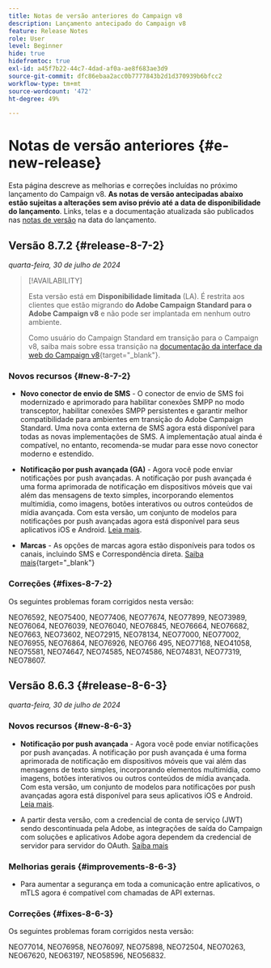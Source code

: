 ```yaml
---
title: Notas de versão anteriores do Campaign v8
description: Lançamento antecipado do Campaign v8
feature: Release Notes
role: User
level: Beginner
hide: true
hidefromtoc: true
exl-id: a45f7b22-44c7-4dad-af0a-ae8f683ae3d9
source-git-commit: dfc86ebaa2acc0b7777843b2d1d370939b6bfcc2
workflow-type: tm+mt
source-wordcount: '472'
ht-degree: 49%

---
```


# Notas de versão anteriores {#e-new-release}

Esta página descreve as melhorias e correções incluídas no próximo lançamento do Campaign v8. **As notas de versão antecipadas abaixo estão sujeitas a alterações sem aviso prévio até a data de disponibilidade do lançamento**. Links, telas e a documentação atualizada são publicados nas [notas de versão](release-notes.md) na data do lançamento.

## Versão 8.7.2 {#release-8-7-2}

_quarta-feira, 30 de julho de 2024_


>[!AVAILABILITY]
>
>Esta versão está em **Disponibilidade limitada** (LA). É restrita aos clientes que estão migrando **do Adobe Campaign Standard para o Adobe Campaign v8** e não pode ser implantada em nenhum outro ambiente.
>
>Como usuário do Campaign Standard em transição para o Campaign v8, saiba mais sobre essa transição na [documentação da interface da web do Campaign v8](https://experienceleague.adobe.com/pt-br/docs/campaign-web/v8/release-notes/acs-migration){target="_blank"}.

### Novos recursos {#new-8-7-2}

* **Novo conector de envio de SMS** - O conector de envio de SMS foi modernizado e aprimorado para habilitar conexões SMPP no modo transceptor, habilitar conexões SMPP persistentes e garantir melhor compatibilidade para ambientes em transição do Adobe Campaign Standard. Uma nova conta externa de SMS agora está disponível para todas as novas implementações de SMS. A implementação atual ainda é compatível, no entanto, recomenda-se mudar para esse novo conector moderno e estendido.

* **Notificação por push avançada (GA)** - Agora você pode enviar notificações por push avançadas. A notificação por push avançada é uma forma aprimorada de notificação em dispositivos móveis que vai além das mensagens de texto simples, incorporando elementos multimídia, como imagens, botões interativos ou outros conteúdos de mídia avançada. Com esta versão, um conjunto de modelos para notificações por push avançadas agora está disponível para seus aplicativos iOS e Android. [Leia mais](../send/rich-push.md).

* **Marcas** - As opções de marcas agora estão disponíveis para todos os canais, incluindo SMS e Correspondência direta. [Saiba mais](https://experienceleague.adobe.com/docs/experience-cloud/campaign/branding/branding-gs.html?lang=pt-BR){target="_blank"}


### Correções {#fixes-8-7-2}

Os seguintes problemas foram corrigidos nesta versão:

NEO76592, NEO75400, NEO77406, NEO77674, NEO77899, NEO73989, NEO76064, NEO76039, NEO76040, NEO76845, NEO76664, NEO76682, NEO7663, NEO73602, NEO72915, NEO78134, NEO77000, NEO77002, NEO76955, NEO76864, NEO76926, NEO766 495, NEO77168, NEO41058, NEO75581, NEO74647, NEO74585, NEO74586, NEO74831, NEO77319, NEO78607.

## Versão 8.6.3 {#release-8-6-3}

_quarta-feira, 30 de julho de 2024_


### Novos recursos {#new-8-6-3}

* **Notificação por push avançada** - Agora você pode enviar notificações por push avançadas. A notificação por push avançada é uma forma aprimorada de notificação em dispositivos móveis que vai além das mensagens de texto simples, incorporando elementos multimídia, como imagens, botões interativos ou outros conteúdos de mídia avançada. Com esta versão, um conjunto de modelos para notificações por push avançadas agora está disponível para seus aplicativos iOS e Android. [Leia mais](../send/rich-push.md).

* A partir desta versão, com a credencial de conta de serviço (JWT) sendo descontinuada pela Adobe, as integrações de saída do Campaign com soluções e aplicativos Adobe agora dependem da credencial de servidor para servidor do OAuth. [Saiba mais](release-notes.md#change-8-7-1)


### Melhorias gerais {#improvements-8-6-3}

* Para aumentar a segurança em toda a comunicação entre aplicativos, o mTLS agora é compatível com chamadas de API externas.

### Correções {#fixes-8-6-3}

Os seguintes problemas foram corrigidos nesta versão:

NEO77014, NEO76958, NEO76097, NEO75898, NEO72504, NEO70263, NEO67620, NEO63197, NEO58596, NEO56832.

<!--
https://jira.corp.adobe.com/issues/?filter=585288&jql=fixVersion%20%3D%208.6.3%20AND%20type%20not%20in%20(epic%2C%20test%2C%20sub-task%2C%20Roadmap)%20AND%20resolution%20!%3D%20unresolved%20AND%20%22Fixed%20in%20Build%22%20is%20not%20EMPTY%20and%20type%20in%20(%22customer%20request%22)
-->